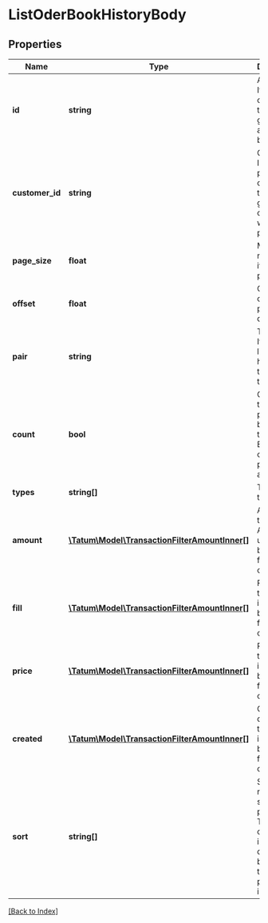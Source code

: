 # ListOderBookHistoryBody

## Properties

Name | Type | Description | Notes
------------ | ------------- | ------------- | -------------
**id** | **string** | Account ID. If present, only closed trades for given account will be present. | [optional]
**customer_id** | **string** | Customer ID. If present, only closed trades for given customer will be present. | [optional]
**page_size** | **float** | Max number of items per page is 50. |
**offset** | **float** | Offset to obtain next page of the data. | [optional]
**pair** | **string** | Trade pair. If present, list historical trades for that pair. | [optional]
**count** | **bool** | Get the total trade pair count based on the filter. Either count or pageSize is accepted. | [optional]
**types** | **string[]** | Trade types. | [optional]
**amount** | [**\Tatum\Model\TransactionFilterAmountInner[]**](TransactionFilterAmountInner.md) | Amount of the trade. AND is used between filter options. | [optional]
**fill** | [**\Tatum\Model\TransactionFilterAmountInner[]**](TransactionFilterAmountInner.md) | Fill of the trade. AND is used between filter options. | [optional]
**price** | [**\Tatum\Model\TransactionFilterAmountInner[]**](TransactionFilterAmountInner.md) | Price of the trade. AND is used between filter options. | [optional]
**created** | [**\Tatum\Model\TransactionFilterAmountInner[]**](TransactionFilterAmountInner.md) | Created date of the trade. AND is used between filter options. | [optional]
**sort** | **string[]** | Sorts the result by selected property. The priority of the items is determined by order of the sort properties in array. | [optional]

[[Back to Index]](../index.md)
